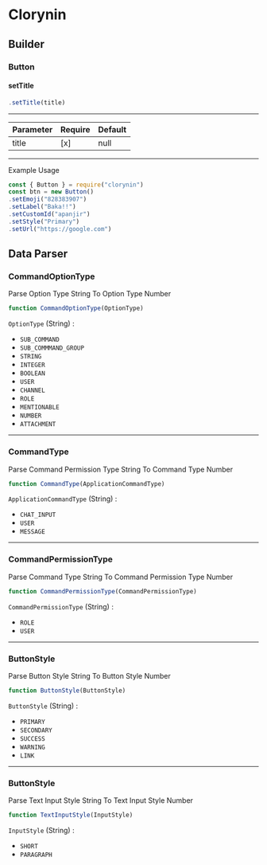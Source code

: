 # Clorynin

<h2>Builder</h2>
<h3>Button</h3>
<h4>setTitle</h3>

```js
.setTitle(title)
```

--------------
| Parameter | Require | Default |
| ----- | ----- | ----- |
| title | [x] | null |
--------------

Example Usage

```js
const { Button } = require("clorynin")
const btn = new Button()
.setEmoji("828383907")
.setLabel("Baka!!")
.setCustomId("apanjir")
.setStyle("Primary")
.setUrl("https://google.com")
```

<h2>Data Parser</h2>
<h3>CommandOptionType</h3>

Parse Option Type String To Option Type Number
```js
function CommandOptionType(OptionType)
```
`OptionType` (String) :
- `SUB_COMMAND`
- `SUB_COMMMAND_GROUP`
- `STRING`
- `INTEGER`
- `BOOLEAN`
- `USER`
- `CHANNEL`
- `ROLE`
- `MENTIONABLE`
- `NUMBER`
- `ATTACHMENT`

--------------------

<h3>CommandType</h3>

Parse Command Permission Type String To Command Type Number
```js
function CommandType(ApplicationCommandType)
```
`ApplicationCommandType` (String) :
- `CHAT_INPUT`
- `USER`
- `MESSAGE`

--------------------

<h3>CommandPermissionType</h3>

Parse Command Type String To Command Permission Type Number
```js
function CommandPermissionType(CommandPermissionType)
```
`CommandPermissionType` (String) :
- `ROLE`
- `USER`

---------------------

<h3>ButtonStyle</h3>

Parse Button Style String To Button Style Number
```js
function ButtonStyle(ButtonStyle)
```
`ButtonStyle` (String) :
- `PRIMARY`
- `SECONDARY`
- `SUCCESS`
- `WARNING`
- `LINK`

-------------------

<h3>ButtonStyle</h3>

Parse Text Input Style String To Text Input Style Number
```js
function TextInputStyle(InputStyle)
```
`InputStyle` (String) :
- `SHORT`
- `PARAGRAPH`
